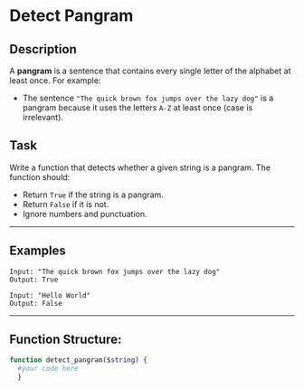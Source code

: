 # Detect Pangram

## Description

A **pangram** is a sentence that contains every single letter of the alphabet at least once. For example:

- The sentence `"The quick brown fox jumps over the lazy dog"` is a pangram because it uses the letters `A-Z` at least once (case is irrelevant).

## Task

Write a function that detects whether a given string is a pangram. The function should:

- Return `True` if the string is a pangram.
- Return `False` if it is not.
- Ignore numbers and punctuation.

---

## Examples

```plaintext
Input: "The quick brown fox jumps over the lazy dog"
Output: True

Input: "Hello World"
Output: False
```

---

## Function Structure:

```php
function detect_pangram($string) { 
  #your code here
  }
